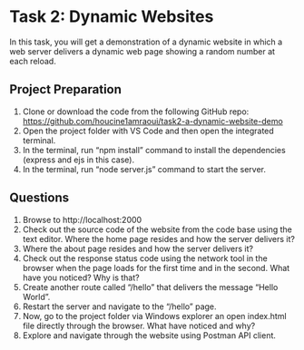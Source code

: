 # Task 2: Dynamic Websites

In this task, you will get a demonstration of a dynamic website in which a web server delivers a dynamic web page showing a random number at each reload.

## Project Preparation

1. Clone or download the code from the following GitHub repo: https://github.com/houcine1amraoui/task2-a-dynamic-website-demo
2. Open the project folder with VS Code and then open the integrated terminal.
3. In the terminal, run “npm install” command to install the dependencies (express and ejs in this case).
4. In the terminal, run “node server.js” command to start the server.

## Questions

1. Browse to http://localhost:2000
2. Check out the source code of the website from the code base using the text editor. Where the home page resides and how the server delivers it?
3. Where the about page resides and how the server delivers it?
4. Check out the response status code using the network tool in the browser when the page loads for the first time and in the second. What have you noticed? Why is that?
5. Create another route called “/hello” that delivers the message “Hello World”.
6. Restart the server and navigate to the “/hello” page.
7. Now, go to the project folder via Windows explorer an open index.html file directly through the browser. What have noticed and why?
8. Explore and navigate through the website using Postman API client.
